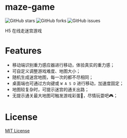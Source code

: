 # maze-game

![GitHub stars](https://img.shields.io/github/stars/knightyun/maze-game)
![GitHub forks](https://img.shields.io/github/forks/knightyun/maze-game)
![GitHub issues](https://img.shields.io/github/issues/knightyun/maze-game)

H5 在线走迷宫游戏


# Features

- 移动端识别重力感应器进行移动，体验真实的重力感；
- 可自定义调整游戏难度、地图大小；
- 随机生成迷宫地图，每一次的都不尽相同；
- 桌面端也可通过方向键或 `W A S D` 进行移动，加速度固定；
- 地图较复杂时，可提示迷宫的通关出路；
- 无提示通关最大地图可触发游戏彩蛋🎉，尽情玩耍吧🎮；

# License

[MIT License](https://raw.githubusercontent.com/knightyun/maze-game/master/LICENSE)
